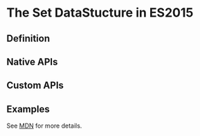# The Set DataStucture in ES2015

## Definition

## Native APIs

## Custom APIs

## Examples

See [MDN](https://developer.mozilla.org/en/docs/Web/JavaScript/Reference/Global_Objects/Set) for more details.